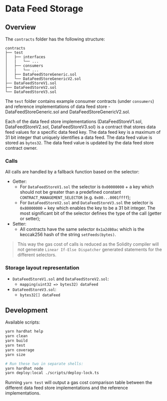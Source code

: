 # Data Feed Storage

## Overview

The `contracts` folder has the following structure:

```text
contracts
├── test
│   ├── interfaces
│   |   └── ...
│   ├── consumers
│   |   └── ...
│   ├── DataFeedStoreGeneric.sol
│   └── DataFeedStoreGenericV2.sol
├── DataFeedStoreV1.sol
├── DataFeedStoreV2.sol
└── DataFeedStoreV3.sol
```

The `test` folder contains example consumer contracts (under `consumers`) and reference implementations of data feed store - DataFeedStoreGeneric.sol and DataFeedStoreGenericV2.sol.

Each of the data feed store implementations (DataFeedStoreV1.sol, DataFeedStoreV2.sol, DataFeedStoreV3.sol) is a contract that stores data feed values for a specific data feed key. The data feed key is a maximum of 31 bit integer that uniquely identifies a data feed. The data feed value is stored as `bytes32`. The data feed value is updated by the data feed store contract owner.

### Calls

All calls are handled by a fallback function based on the selector:

- Getter:
  - For `DataFeedStoreV1.sol` the selector is `0x00000000` + a key which should not be greater than a predefined constant `CONTRACT_MANAGEMENT_SELECTOR` (e.g. `0x00...0001ffff`);
  - For `DataFeedStoreV2.sol` and `DataFeedStoreV3.sol` the selector is `0x80000000` + key which enables the key to be a 31 bit integer. The most significant bit of the selector defines the type of the call (getter or setter);
- Setter:
  - All contracts have the same selector `0x1a2d80ac` which is the keccak256 hash of the string `setFeeds(bytes)`.

> This way the gas cost of calls is reduced as the Solidity compiler will not generate `Linear If-Else Dispatcher` generated statements for the different selectors.

### Storage layout representation

- `DataFeedStoreV1.sol` and `DataFeedStoreV2.sol`:
  - `mapping(uint32 => bytes32) dataFeed`
- `DataFeedStoreV3.sol`:
  - `bytes32[] dataFeed`

## Development

Available scripts:

```sh
yarn hardhat help
yarn clean
yarn build
yarn test
yarn coverage
yarn size

# Run these two in separate shells:
yarn hardhat node
yarn deploy:local ./scripts/deploy-lock.ts
```

Running `yarn test` will output a gas cost comparison table between the different data feed store implementations and the reference implementations.
